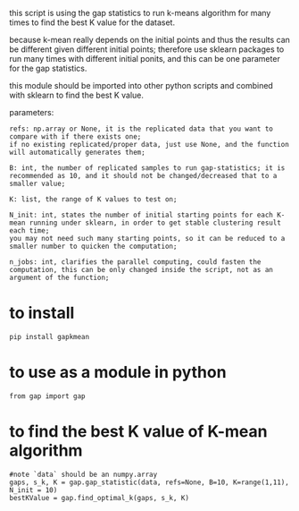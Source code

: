 this script is using the gap statistics to run k-means algorithm for many times to 
find the best K value for the dataset.

because k-mean really depends on the initial points and thus the results can be different given different initial points; 
therefore use sklearn packages to run many times with different initial ponits, and this can be one parameter for the gap statistics.

this module should be imported into other python scripts and combined with sklearn to find the best K value.


parameters:

    refs: np.array or None, it is the replicated data that you want to compare with if there exists one; 
    if no existing replicated/proper data, just use None, and the function will automatically generates them; 
    
    B: int, the number of replicated samples to run gap-statistics; it is recommended as 10, and it should not be changed/decreased that to a smaller value;
    
    K: list, the range of K values to test on;
    
    N_init: int, states the number of initial starting points for each K-mean running under sklearn, in order to get stable clustering result each time; 
    you may not need such many starting points, so it can be reduced to a smaller number to quicken the computation;
    
    n_jobs: int, clarifies the parallel computing, could fasten the computation, this can be only changed inside the script, not as an argument of the function;


# to install
    pip install gapkmean


# to use as a module in python
    from gap import gap

# to find the best K value of K-mean algorithm

    #note `data` should be an numpy.array
    gaps, s_k, K = gap.gap_statistic(data, refs=None, B=10, K=range(1,11), N_init = 10)
    bestKValue = gap.find_optimal_k(gaps, s_k, K)

    
